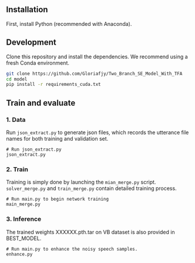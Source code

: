 ## Installation

First, install Python (recommended with Anaconda).

## Development

Clone this repository and install the dependencies. We recommend using
a fresh Conda environment.

```bash
git clone https://github.com/Gloriafjy/Two_Branch_SE_Model_With_TFA
cd model
pip install -r requirements_cuda.txt
```

## Train and evaluate

### 1. Data

Run `json_extract.py` to generate json files, which records the utterance file names for both training and validation set.

	# Run json_extract.py
	json_extract.py
	
	
### 2. Train
Training is simply done by launching the `mian_merge.py` script.
`solver_merge.py` and `train_merge.py` contain detailed training process.

	# Run main.py to begin network training 
	main_merge.py

### 3. Inference

The trained weights XXXXXX.pth.tar on VB dataset is also provided in BEST_MODEL. 

	# Run main.py to enhance the noisy speech samples.
	enhance.py 